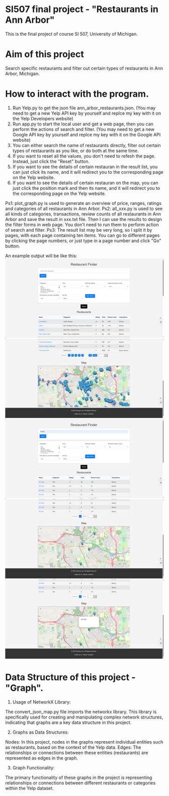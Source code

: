 # SI507 final project - "Restaurants in Ann Arbor"
This is the final project of course SI 507, University of Michigan.

# Aim of this project 
Search specific restaurants and filter out certain types of restaurants in Ann Arbor, Michigan.

# How to interact with the program.
1. Run Yelp.py to get the json file ann_arbor_restaurants.json. (You may need to get a new Yelp API key by yourself and replce my key with it on the Yelp Developers website)
2. Run app.py to start the local user and get a web page, then you can perform the actions of search and filter. (You may need to get a new Google API key by yourself and replce my key with it on the Google API website)
3. You can either search the name of restaurants directly, filter out certain types of restaurants as you like, or do both at the same time.
4. If you want to reset all the values, you don't need to refesh the page. Instead, just click the "Reset" button.
5. If you want to see the details of certain restauran in the result list, you can just click its name, and it will redirect you to the corresponding page on the Yelp website.
6. If you want to see the details of certain restauran on the map, you can just click the position mark and then its name, and it will redirect you to the corresponding page on the Yelp website.

Ps1: plot_graph.py is used to generate an overview of price, ranges, ratings and categories of all restaurants in Ann Arbor.
Ps2: all_xxx.py is used to see all kinds of categories, transactions, review counts of all restaurants in Ann Arbor and save the result in xxx.txt file. Then I can use the results to design the filter forms in web page. You don't need to run them to perform action of search and filter.
Ps3: The result list may be very long, so I split it by pages, with each page containing ten items. You can go to different pages by clicking the page numbers, or just type in a page number and click "Go" button.

An example output will be like this:
![example1](output/1.png)
![example2](output/2.png)
![example3](output/3.png)
![example4](output/4.png)
![example5](output/5.png)

# Data Structure of this project - "Graph".
1. Usage of NetworkX Library:

The convert_json_map.py file imports the networkx library. This library is specifically used for creating and manipulating complex network structures, indicating that graphs are a key data structure in this project.

2. Graphs as Data Structures:

Nodes: In this project, nodes in the graphs represent individual entities such as restaurants, based on the context of the Yelp data.
Edges: The relationships or connections between these entities (restaurants) are represented as edges in the graph.

3. Graph Functionality:

The primary functionality of these graphs in the project is representing relationships or connections between different restaurants or categories within the Yelp dataset.


